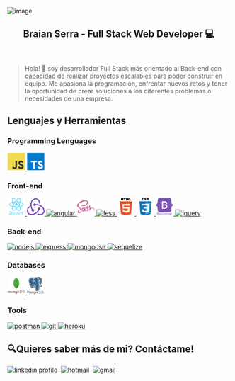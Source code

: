 ![image](https://user-images.githubusercontent.com/93556909/157974040-a510ae73-3840-471e-8645-4e046921e26a.png)

<h2 align="center">
Braian Serra - Full Stack Web Developer 💻
</h2>

&nbsp;&nbsp;

> Hola! 👋 soy desarrollador Full Stack más orientado al Back-end con capacidad de realizar proyectos escalables para poder construir en equipo. Me apasiona la programación, enfrentar nuevos retos y tener la oportunidad de crear soluciones a los diferentes problemas o necesidades de una empresa.

## Lenguajes y Herramientas 
### Programming Lenguages
<a href="https://developer.mozilla.org/en-US/docs/Web/JavaScript" target="_blank" rel="noreferrer"> <img src="https://raw.githubusercontent.com/devicons/devicon/master/icons/javascript/javascript-original.svg" alt="javascript" width="40" height="40"/> </a>
<a href="https://www.typescriptlang.org/" target="_blank" rel="noreferrer"> <img src="https://raw.githubusercontent.com/devicons/devicon/master/icons/typescript/typescript-original.svg" alt="typescript" width="40" height="40"/> </a>

### Front-end
<a href="https://reactjs.org/" target="_blank" rel="noreferrer"> <img src="https://raw.githubusercontent.com/devicons/devicon/master/icons/react/react-original-wordmark.svg" alt="react" width="40" height="40"/> </a> 
<a href="https://redux.js.org" target="_blank" rel="noreferrer"> <img src="https://raw.githubusercontent.com/devicons/devicon/master/icons/redux/redux-original.svg" alt="redux" width="40" height="40"/> </a> 
<a href="https://angular.io" target="_blank" rel="noreferrer"> <img src="https://angular.io/assets/images/logos/angular/angular.svg" alt="angular" width="40" height="40"/> </a>
<a href="https://sass-lang.com" target="_blank" rel="noreferrer"> <img src="https://raw.githubusercontent.com/devicons/devicon/master/icons/sass/sass-original.svg" alt="sass" width="40" height="40"/> </a> 
<a href="https://lesscss.org" target="_blank" rel="noreferrer"> <img src="https://lesscss.org/public/img/less_logo.png" alt="less" height="30"/> </a> 
<a href="https://www.w3.org/html/" target="_blank" rel="noreferrer"> <img src="https://raw.githubusercontent.com/devicons/devicon/master/icons/html5/html5-original-wordmark.svg" alt="html5" width="40" height="40"/> </a>
<a href="https://www.w3schools.com/css/" target="_blank" rel="noreferrer"> <img src="https://raw.githubusercontent.com/devicons/devicon/master/icons/css3/css3-original-wordmark.svg" alt="css3" width="40" height="40"/> </a>
<a href="https://getbootstrap.com" target="_blank" rel="noreferrer"> <img src="https://raw.githubusercontent.com/devicons/devicon/master/icons/bootstrap/bootstrap-plain-wordmark.svg" alt="bootstrap" width="40" height="40"/> </a> 
<a href="https://jquery.com" target="_blank" rel="noreferrer"> <img src="http://markimarta.com/wp-content/uploads/2016/08/jquery-logo1.png" alt="jquery" width="40" height="40"/> </a> 




### Back-end
<a href="https://nodejs.org" target="_blank" rel="noreferrer"> <img src="https://miro.medium.com/max/600/1*AJTB4eViV7eQeOC9uUGABw.png" alt="nodejs" height="40"/> </a> 
<a href="https://expressjs.com" target="_blank" rel="noreferrer"> <img src="https://coursework.vschool.io/content/images/2015/11/68747470733a2f2f692e636c6f756475702e636f6d2f7a6659366c4c376546612d3330303078333030302e706e67.png" alt="express" height="40"/> </a>
<a href="https://mongoosejs.com" target="_blank" rel="noreferrer"> <img src="https://3987944058-files.gitbook.io/~/files/v0/b/gitbook-28427.appspot.com/o/assets%2F-Lgyno4NC7rhy49BAEjN%2F-Lh2uMF0SeRmgQ9ESrbj%2F-Lh3BNps2alvubBYGzN1%2FScreen%20Shot%202019-06-10%20at%208.40.12%20PM.png?alt=media&token=b33b7f94-657f-4c88-b55c-8cbb586dfdea" alt="mongoose" height="40"/> </a>
<a href="https://sequelize.org" target="_blank" rel="noreferrer"> <img src="https://i.blogs.es/91493f/sequelize/1366_2000.png" alt="sequelize" height="40"/> </a> 


### Databases
<a href="https://www.mongodb.com/" target="_blank" rel="noreferrer"> <img src="https://raw.githubusercontent.com/devicons/devicon/master/icons/mongodb/mongodb-original-wordmark.svg" alt="mongodb" width="40" height="40"/> </a> 
<a href="https://www.postgresql.org" target="_blank" rel="noreferrer"> <img src="https://raw.githubusercontent.com/devicons/devicon/master/icons/postgresql/postgresql-original-wordmark.svg" alt="postgresql" width="40" height="40"/> </a> 

### Tools
<a href="https://postman.com" target="_blank" rel="noreferrer"> <img src="https://www.vectorlogo.zone/logos/getpostman/getpostman-icon.svg" alt="postman" width="40" height="40"/> </a> 
<a href="https://git-scm.com/" target="_blank" rel="noreferrer"> <img src="https://www.vectorlogo.zone/logos/git-scm/git-scm-icon.svg" alt="git" width="40" height="40"/> </a> 
<a href="https://heroku.com" target="_blank" rel="noreferrer"> <img src="https://www.vectorlogo.zone/logos/heroku/heroku-icon.svg" alt="heroku" width="40" height="40"/> </a> 

## 🔍Quieres saber más de mi? Contáctame!
<a href="https://www.linkedin.com/in/braianserra" target="_blank" rel="noreferrer"><img src="https://upload.wikimedia.org/wikipedia/commons/thumb/c/ca/LinkedIn_logo_initials.png/800px-LinkedIn_logo_initials.png" alt="linkedin profile" width="40" height="40" /></a>&nbsp;
<a href="mailto:bnserra@hotmail.com" target="_blank" rel="noreferrer"><img src="https://upload.wikimedia.org/wikipedia/commons/thumb/f/f7/Microsoft_Outlook_2013-2019_logo.svg/2086px-Microsoft_Outlook_2013-2019_logo.svg.png" alt="hotmail" width="40" height="40" /></a>&nbsp;
<a href="mailto:bnserra@gmail.com" target="_blank" rel="noreferrer"><img src="https://upload.wikimedia.org/wikipedia/commons/thumb/7/7e/Gmail_icon_%282020%29.svg/2560px-Gmail_icon_%282020%29.svg.png" alt="gmail" width="40" height="40" /></a>

